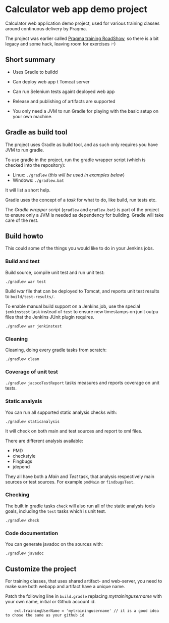 # Calculator web app demo project

Calculator web application demo project, used for various 
training classes around continuous delivery by Praqma.

The project was earlier called [Praqma training RoadShow](https://github.com/praqma-training/roadshow), so there is a bit legacy and some hack, leaving room for exercises :-)


## Short summary 

* Uses Gradle to buildd
* Can deploy web app t Tomcat server
* Can run Selenium tests againt deployed web app
* Release and publishing of artifacts are supported

* You only need a JVM to run Gradle for playing with the basic setup on your own machine.

## Gradle as build tool

The project uses Gradle as build tool, and as such only requires you have JVM to run gradle.

To use gradle in the project, run the gradle wrapper script (which is checked into the repository):

* Linux: `./gradlew` (_this will be used in examples below_)
* Windows: `./gradlew.bat`

It will list a short help.

Gradle uses the concept of a _task_ for what to do, like build, run tests etc.

The _Gradle wrapper script_ (`gradlew` and `gradlew.bat`) is part of the project to ensure only a JVM is needed as dependency for building. Gradle will take care of the rest.


## Build howto

This could some of the things you would like to do in your Jenkins jobs.

### Build and test

Build source, compile unit test and run unit test:

`./gradlew war test`

Build _war_ file that can be deployed to Tomcat, and reports unit test results to `build/test-results/`.

To enable manual build support on a Jenkins job, use the special `jenkinstest` task instead of `test` to ensure new timestamps on junit outpu files that the Jenkins JUnit plugin requires.

`./gradlew war jenkinstest`

### Cleaning

Cleaning, doing every gradle tasks from scratch:

`./gradlew clean`


### Coverage of unit test

`./gradlew jacocoTestReport` tasks measures and reports coverage on unit tests.


### Static analysis

You can run all supported static analysis checks with:

`./gradlew staticanalysis`

It will check on both main and test sources and report to xml files.

There are different analysis available:

* PMD
* checkstyle
* Fingbugs
* jdepend

They all have both a _Main_ and _Test_ task, that analysis respectively main sources or test sources.
For example `pmdMain` or `findbugsTest`.

### Checking

The built in gradle tasks `check` will also run all of the static analysis tools goals, including the `test` tasks which is unit test.

`./gradlew check`


### Code documentation

You can generate javadoc on the sources with:

`./gradlew javadoc`




## Customize the project

For training classes, that uses shared artifact- and web-server, you need to make sure both webapp and artifact have a unique name.

Patch the following line in `build.gradle` replacing _mytrainingusername_ with your own name, initial or Github account id.

        ext.trainingUserName = 'mytrainingusername' // it is a good idea to chose the same as your github id

